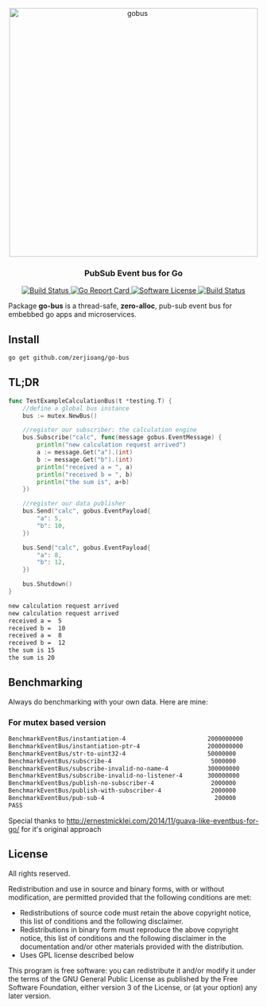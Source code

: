 <p align="center">
  <img alt="gobus" src="https://user-images.githubusercontent.com/6706342/50519588-f3fb3700-0abb-11e9-965f-f582b46b7b46.png" width="500px"></img>
  <h3 align="center"><b>PubSub Event bus for Go</b></h3>
</p>

<p align="center">
    <a href="https://travis-ci.org/zerjioang/go-bus">
      <img alt="Build Status" src="https://travis-ci.org/zerjioang/go-bus.svg?branch=master">
    </a>
    <a href="https://goreportcard.com/report/github.com/zerjioang/go-bus">
       <img alt="Go Report Card" src="https://goreportcard.com/badge/github.com/zerjioang/go-bus">
    </a>
    <a href="https://github.com/zerjioang/go-bus/blob/master/LICENSE">
        <img alt="Software License" src="http://img.shields.io/:license-gpl3-brightgreen.svg?style=flat-square">
    </a>
    <a href="https://godoc.org/github.com/zerjioang/go-bus">
       <img alt="Build Status" src="https://godoc.org/github.com/zerjioang/go-bus?status.svg">
    </a>
</p>

Package **go-bus** is a thread-safe, **zero-alloc**, pub-sub event bus for embebbed go apps and microservices.

## Install

```bash
go get github.com/zerjioang/go-bus
```

## TL;DR

```go
func TestExampleCalculationBus(t *testing.T) {
	//define a global bus instance
	bus := mutex.NewBus()

	//register our subscriber: the calculation engine
	bus.Subscribe("calc", func(message gobus.EventMessage) {
		println("new calculation request arrived")
		a := message.Get("a").(int)
		b := message.Get("b").(int)
		println("received a = ", a)
		println("received b = ", b)
		println("the sum is", a+b)
	})

	//register our data publisher
	bus.Send("calc", gobus.EventPayload{
		"a": 5,
		"b": 10,
	})

	bus.Send("calc", gobus.EventPayload{
		"a": 8,
		"b": 12,
	})

	bus.Shutdown()
}
```

```bash
new calculation request arrived
new calculation request arrived
received a =  5
received b =  10
received a =  8
received b =  12
the sum is 15
the sum is 20
```

## Benchmarking

Always do benchmarking with your own data. Here are mine:

### For mutex based version

```bash
BenchmarkEventBus/instantiation-4         				2000000000	         0.47 ns/op	2143.53 MB/s	       0 B/op	       0 allocs/op
BenchmarkEventBus/instantiation-ptr-4     				2000000000	         0.46 ns/op	2190.94 MB/s	       0 B/op	       0 allocs/op
BenchmarkEventBus/str-to-uint32-4         				50000000	        22.2 ns/op	  45.06 MB/s	       0 B/op	       0 allocs/op
BenchmarkEventBus/subscribe-4                        	 5000000	       314 ns/op	   3.18 MB/s	      43 B/op	       0 allocs/op
BenchmarkEventBus/subscribe-invalid-no-name-4        	300000000	         3.90 ns/op	 256.73 MB/s	       0 B/op	       0 allocs/op
BenchmarkEventBus/subscribe-invalid-no-listener-4    	300000000	         5.16 ns/op	 193.86 MB/s	       0 B/op	       0 allocs/op
BenchmarkEventBus/publish-no-subscriber-4            	 2000000	       616 ns/op	   1.62 MB/s	       1 B/op	       0 allocs/op
BenchmarkEventBus/publish-with-subscriber-4          	 2000000	       697 ns/op	   1.43 MB/s	       0 B/op	       0 allocs/op
BenchmarkEventBus/pub-sub-4                          	  200000	    213943 ns/op	   0.00 MB/s	      51 B/op	       0 allocs/op
PASS
```

Special thanks to http://ernestmicklei.com/2014/11/guava-like-eventbus-for-go/ for it's original approach

## License

All rights reserved.

Redistribution and use in source and binary forms, with or without modification, are permitted provided that the following conditions are met:

 * Redistributions of source code must retain the above copyright notice, this list of conditions and the following disclaimer.
 * Redistributions in binary form must reproduce the above copyright notice, this list of conditions and the following disclaimer in the documentation and/or other materials provided with the distribution.
 * Uses GPL license described below

This program is free software: you can redistribute it and/or modify it under the terms of the GNU General Public License as published by the Free Software Foundation, either version 3 of the License, or (at your option) any later version.
